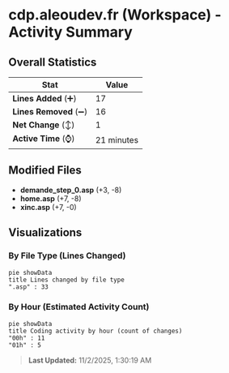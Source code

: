 # cdp.aleoudev.fr (Workspace) - Activity Summary 

## Overall Statistics

| Stat                   | Value                                                             |
| ---------------------- | ----------------------------------------------------------------- |
| **Lines Added** (➕)   | 17                                          |
| **Lines Removed** (➖) | 16                                        |
| **Net Change** (↕)    | 1                |
| **Active Time** (⌚)   | 21 minutes |


## Modified Files
- **demande_step_0.asp** (+3, -8)
- **home.asp** (+7, -8)
- **xinc.asp** (+7, -0)

## Visualizations

### By File Type (Lines Changed)

```mermaid
pie showData
title Lines changed by file type
".asp" : 33
```

### By Hour (Estimated Activity Count)

```mermaid
pie showData
title Coding activity by hour (count of changes)
"00h" : 11
"01h" : 5
```


> **Last Updated:** 11/2/2025, 1:30:19 AM